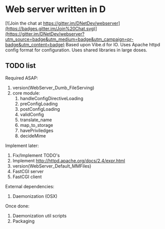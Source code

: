 # Web server written in D

[![Join the chat at https://gitter.im/DNetDev/webserver](https://badges.gitter.im/Join%20Chat.svg)](https://gitter.im/DNetDev/webserver?utm_source=badge&utm_medium=badge&utm_campaign=pr-badge&utm_content=badge)
Based upon Vibe.d for IO. Uses Apache httpd config format for configuration. Uses shared libraries in large doses.

## TODO list

Required ASAP:

1. version(WebServer_Dumb_FileServing)
2. core module:
	1. handleConfigDirectiveLoading
	2. preConfigLoading
	3. postConfigLoading
	4. validConfig
	5. translate_name
	6. map_to_storage
	7. havePriviledges
	8. decideMime

Implement later:

1. Fix/Implement TODO's
2. Implement http://httpd.apache.org/docs/2.4/expr.html
3. version(WebServer_Default_MMFiles)
6. FastCGI server
7. FastCGI client

External dependencies:

1. Daemonization (OSX)

Once done:

1. Daemonization util scripts
2. Packaging